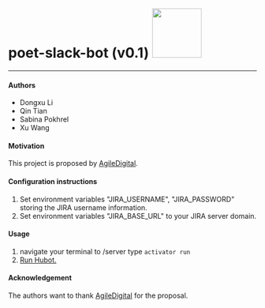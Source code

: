 # poet-slack-bot (v0.1)  <img src="https://lh3.googleusercontent.com/p6GdB0m58R6uVTPN9uJWRUJMK3pNwBeXi_V2t4hLYMh5lycgxOi5eyOc32Vc-V5bJPG3n6GAj1aeUbI71w2AHt4mG7izRJRGaGDT9GPJO9wO7bEbeRiL03sJszWpmXc6NaEitLscB-C6hHYvuEU4Cm_6URe42VnuihyR37A_I5IPYZRrAz55vW9r5-_xws-IiTg8GCLPXqKF-qD6FkW8xanLbRMmtpLJssDmZMnZO7t7-TUdUYiMNTQLTvllM8qo_29GN9q7xcJu8ELWYGUVbxUS-71CSH2oWNR0WOA8nAef4zAE5CWIG7O4SCwnN6LWamtnZnrdlSOVTu_ElZpiQp3ZU8A9L03w9SZFZuTM1lsRWN3YfCGSvpHJr4hipYChh3oDN7zsqARAFJE-WW9FtswfJIJn4nCci1EmIVZXVISHbdVmRIY_Jxj1-809nPSyMClORePAE0ZB1qym5W54FGmcZKw0GLVuKu73YXuozSsRfeq2xLSl8EryYGCwNjgmDgPaTSL2HAONCg9z4ce2sq9pVSSAQbl4U5Imirp53RFgab7mY9ZsdDxrkfoPjkT86SOYsVl6YEYziTMIbsAgsrq2uEs2MsdBJH1R0WH_0xR29ko=w840-h560-no" height="100" />
---
#### Authors
- Dongxu Li
- Qin Tian
- Sabina Pokhrel
- Xu Wang

#### Motivation
This project is proposed by [AgileDigital](http://www.agiledigital.com.au/).

#### Configuration instructions

1. Set environment variables "JIRA_USERNAME", "JIRA_PASSWORD" storing the JIRA username information.
2. Set environment variables "JIRA_BASE_URL" to your JIRA server domain.

#### Usage
1. navigate your terminal to /server type
   ```activator run```
2. [Run Hubot.](https://github.com/agiledigital/poet-slack-bot/tree/master/client)

#### Acknowledgement
The authors want to thank [AgileDigital](http://www.agiledigital.com.au/) for the proposal.